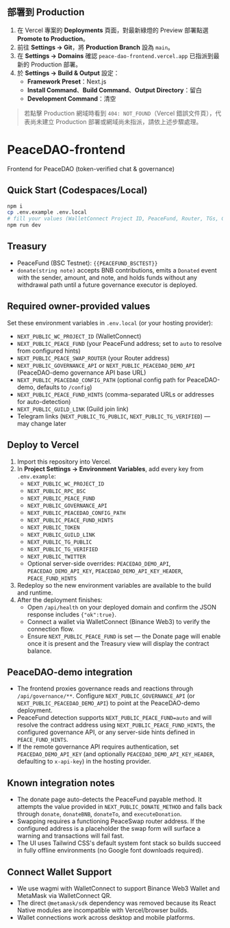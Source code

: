 ## 部署到 Production

1. 在 Vercel 專案的 **Deployments** 頁面，對最新綠燈的 Preview 部署點選 **Promote to Production**。
2. 前往 **Settings → Git**，將 **Production Branch** 設為 `main`。
3. 在 **Settings → Domains** 確認 `peace-dao-frontend.vercel.app` 已指派到最新的 Production 部署。
4. 於 **Settings → Build & Output** 設定：
   - **Framework Preset**：Next.js
   - **Install Command**、**Build Command**、**Output Directory**：留白
   - **Development Command**：清空

> 若點擊 Production 網域時看到 `404: NOT_FOUND`（Vercel 錯誤文件頁），代表尚未建立 Production 部署或網域尚未指派，請依上述步驟處理。

# PeaceDAO-frontend

Frontend for PeaceDAO (token-verified chat & governance)

## Quick Start (Codespaces/Local)

```bash
npm i
cp .env.example .env.local
# fill your values (WalletConnect Project ID, PeaceFund, Router, TGs, Guild)
npm run dev
```

## Treasury

- PeaceFund (BSC Testnet): `{{PEACEFUND_BSCTEST}}`
- `donate(string note)` accepts BNB contributions, emits a `Donated` event with the sender, amount, and note, and holds funds without any withdrawal path until a future governance executor is deployed.

## Required owner-provided values

Set these environment variables in `.env.local` (or your hosting provider):

* `NEXT_PUBLIC_WC_PROJECT_ID` (WalletConnect)
* `NEXT_PUBLIC_PEACE_FUND` (your PeaceFund address; set to `auto` to resolve from configured hints)
* `NEXT_PUBLIC_PEACE_SWAP_ROUTER` (your Router address)
* `NEXT_PUBLIC_GOVERNANCE_API` or `NEXT_PUBLIC_PEACEDAO_DEMO_API` (PeaceDAO-demo governance API base URL)
* `NEXT_PUBLIC_PEACEDAO_CONFIG_PATH` (optional config path for PeaceDAO-demo, defaults to `/config`)
* `NEXT_PUBLIC_PEACE_FUND_HINTS` (comma-separated URLs or addresses for auto-detection)
* `NEXT_PUBLIC_GUILD_LINK` (Guild join link)
* Telegram links (`NEXT_PUBLIC_TG_PUBLIC`, `NEXT_PUBLIC_TG_VERIFIED`) — may change later

## Deploy to Vercel

1. Import this repository into Vercel.
2. In **Project Settings → Environment Variables**, add every key from `.env.example`:
   - `NEXT_PUBLIC_WC_PROJECT_ID`
   - `NEXT_PUBLIC_RPC_BSC`
   - `NEXT_PUBLIC_PEACE_FUND`
    - `NEXT_PUBLIC_GOVERNANCE_API`
    - `NEXT_PUBLIC_PEACEDAO_CONFIG_PATH`
    - `NEXT_PUBLIC_PEACE_FUND_HINTS`
    - `NEXT_PUBLIC_TOKEN`
    - `NEXT_PUBLIC_GUILD_LINK`
    - `NEXT_PUBLIC_TG_PUBLIC`
    - `NEXT_PUBLIC_TG_VERIFIED`
    - `NEXT_PUBLIC_TWITTER`
    - Optional server-side overrides: `PEACEDAO_DEMO_API`, `PEACEDAO_DEMO_API_KEY`, `PEACEDAO_DEMO_API_KEY_HEADER`, `PEACE_FUND_HINTS`
3. Redeploy so the new environment variables are available to the build and runtime.
4. After the deployment finishes:
   - Open `/api/health` on your deployed domain and confirm the JSON response includes `{"ok":true}`.
   - Connect a wallet via WalletConnect (Binance Web3) to verify the connection flow.
   - Ensure `NEXT_PUBLIC_PEACE_FUND` is set — the Donate page will enable once it is present and the Treasury view will display the contract balance.

## PeaceDAO-demo integration

- The frontend proxies governance reads and reactions through `/api/governance/**`. Configure `NEXT_PUBLIC_GOVERNANCE_API` (or `NEXT_PUBLIC_PEACEDAO_DEMO_API`) to point at the PeaceDAO-demo deployment.
- PeaceFund detection supports `NEXT_PUBLIC_PEACE_FUND=auto` and will resolve the contract address using `NEXT_PUBLIC_PEACE_FUND_HINTS`, the configured governance API, or any server-side hints defined in `PEACE_FUND_HINTS`.
- If the remote governance API requires authentication, set `PEACEDAO_DEMO_API_KEY` (and optionally `PEACEDAO_DEMO_API_KEY_HEADER`, defaulting to `x-api-key`) in the hosting provider.

## Known integration notes

- The donate page auto-detects the PeaceFund payable method. It attempts the value provided in `NEXT_PUBLIC_DONATE_METHOD` and falls back through `donate`, `donateBNB`, `donateTo`, and `executeDonation`.
- Swapping requires a functioning PeaceSwap router address. If the configured address is a placeholder the swap form will surface a warning and transactions will fail fast.
- The UI uses Tailwind CSS's default system font stack so builds succeed in fully offline environments (no Google font downloads required).

## Connect Wallet Support

- We use wagmi with WalletConnect to support Binance Web3 Wallet and MetaMask via WalletConnect QR.
- The direct `@metamask/sdk` dependency was removed because its React Native modules are incompatible with Vercel/browser builds.
- Wallet connections work across desktop and mobile platforms.
